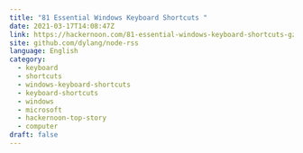 ```yaml
---
title: "81 Essential Windows Keyboard Shortcuts "
date: 2021-03-17T14:08:47Z
link: https://hackernoon.com/81-essential-windows-keyboard-shortcuts-gz2h35tw?source=rss&utm_medium=RSS&utm_source=news.12bit.vn
site: github.com/dylang/node-rss
language: English
category:
  - keyboard
  - shortcuts
  - windows-keyboard-shortcuts
  - keyboard-shortcuts
  - windows
  - microsoft
  - hackernoon-top-story
  - computer
draft: false
---
```

